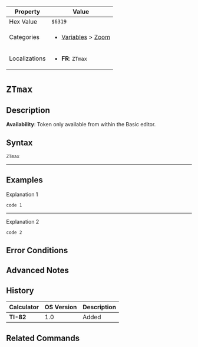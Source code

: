 | Property      | Value |
|---------------|-------|
| Hex Value     | `$6319`|
| Categories    | <ul><li>[Variables](<../categories/Variables.md>) > [Zoom](<../categories/Variables.md#Zoom>)</li></ul> |
| Localizations | <ul><li><b>FR</b>: `ZTmax`</li></ul> |

# `ZTmax`

## Description



<b>Availability</b>: Token only available from within the Basic editor.

## Syntax
`ZTmax`

<hr>

## Examples

Explanation 1
```ti-basic
code 1
```
---
Explanation 2
```ti-basic
code 2
```

## Error Conditions


## Advanced Notes


## History
| Calculator | OS Version | Description |
|------------|------------|-------------|
| <b>TI-82</b> | 1.0 | Added

## Related Commands

    